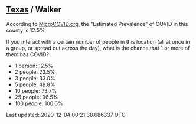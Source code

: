 
## [Texas](/united-states/texas) / Walker

According to [MicroCOVID.org](http://microcovid.org),
the "Estimated Prevalence" of COVID in this county is 12.5%

If you interact with a certain number of people in this location
(all at once in a group, or spread out across the day), what is the chance that
1 or more of them has COVID?

- 1 person: 12.5%
- 2 people: 23.5%
- 3 people: 33.0%
- 5 people: 48.8%
- 10 people: 73.7%
- 25 people: 96.5%
- 100 people: 100.0%

Last updated: 2020-12-04 00:21:38.686337 UTC
